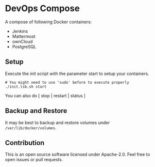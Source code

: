 # DevOps Compose

A compose of following Docker containers:

* Jenkins
* Mattermost
* ownCloud
* PostgreSQL


## Setup

Execute the init script with the parameter start to setup your containers.

```
# You might need to use 'sudo' before to execute properly
./init.lsb.sh start
```

You can also do [ stop | restart | status ]


## Backup and Restore

It may be best to backup and restore volumes under `/var/lib/docker/volumes`.

## Contribution

This is an open source software licensed under Apache-2.0.
Feel free to open issues or pull requests.
